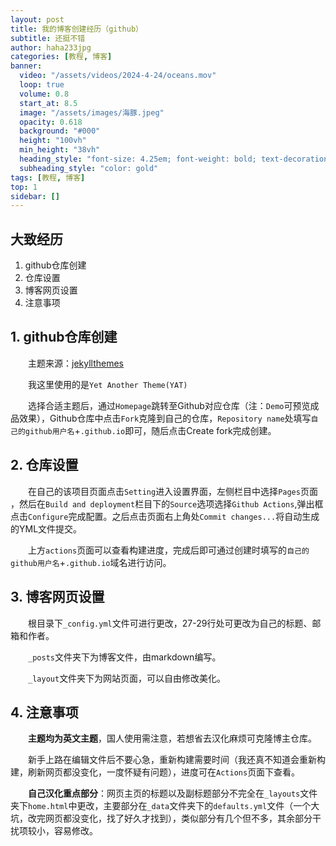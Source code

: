 ```yaml
---
layout: post
title: 我的博客创建经历（github）
subtitle: 还挺不错
author: haha233jpg
categories: [教程, 博客]
banner:
  video: "/assets/videos/2024-4-24/oceans.mov"
  loop: true
  volume: 0.8
  start_at: 8.5
  image: "/assets/images/海豚.jpeg"
  opacity: 0.618
  background: "#000"
  height: "100vh"
  min_height: "38vh"
  heading_style: "font-size: 4.25em; font-weight: bold; text-decoration: underline"
  subheading_style: "color: gold"
tags: [教程, 博客]
top: 1
sidebar: []
---
```

## 大致经历
 1. github仓库创建
 2. 仓库设置
 3. 博客网页设置
 4. 注意事项

## 1. github仓库创建
&emsp;&emsp;主题来源：[jekyllthemes](http://jekyllthemes.org/)

&emsp;&emsp;我这里使用的是`Yet Another Theme(YAT)`

&emsp;&emsp;选择合适主题后，通过`Homepage`跳转至Github对应仓库（注：`Demo`可预览成品效果），Github仓库中点击`Fork`克隆到自己的仓库，`Repository name`处填写`自己的github用户名`+`.github.io`即可，随后点击Create fork完成创建。

## 2. 仓库设置
&emsp;&emsp;在自己的该项目页面点击`Setting`进入设置界面，左侧栏目中选择`Pages`页面  ，然后在`Build and deployment`栏目下的`Source`选项选择`Github Actions`,弹出框点击`Configure`完成配置。之后点击页面右上角处`Commit changes...`将自动生成的YML文件提交。

&emsp;&emsp;上方`actions`页面可以查看构建进度，完成后即可通过创建时填写的`自己的github用户名`+`.github.io`域名进行访问。
## 3. 博客网页设置
&emsp;&emsp;根目录下`_config.yml`文件可进行更改，27-29行处可更改为自己的标题、邮箱和作者。

&emsp;&emsp;`_posts`文件夹下为博客文件，由markdown编写。

&emsp;&emsp;`_layout`文件夹下为网站页面，可以自由修改美化。
## 4. 注意事项
&emsp;&emsp;**主题均为英文主题**，国人使用需注意，若想省去汉化麻烦可克隆博主仓库。

&emsp;&emsp;新手上路在编辑文件后不要心急，重新构建需要时间（我还真不知道会重新构建，刷新网页都没变化，一度怀疑有问题），进度可在`Actions`页面下查看。

&emsp;&emsp;**自己汉化重点部分**：网页主页的标题以及副标题部分不完全在`_layouts`文件夹下`home.html`中更改，主要部分在`_data`文件夹下的`defaults.yml`文件（一个大坑，改完网页都没变化，找了好久才找到），类似部分有几个但不多，其余部分干扰项较小，容易修改。